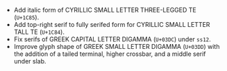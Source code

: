 * Add italic form of CYRILLIC SMALL LETTER THREE-LEGGED TE (`U+1C85`).
* Add top-right serif to fully serifed form for CYRILLIC SMALL LETTER TALL TE (`U+1C84`).
* Fix serifs of GREEK CAPITAL LETTER DIGAMMA (`U+03DC`) under `ss12`.
* Improve glyph shape of GREEK SMALL LETTER DIGAMMA (`U+03DD`) with the addition of a tailed terminal, higher crossbar, and a middle serif under slab.
